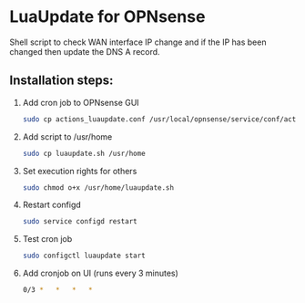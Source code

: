 # LuaUpdate for OPNsense

Shell script to check WAN interface IP change and if the IP has been changed then update the DNS A record.

## Installation steps:
1. Add cron job to OPNsense GUI
    ```bash
    sudo cp actions_luaupdate.conf /usr/local/opnsense/service/conf/actions.d/
    ```
2. Add script to /usr/home
    ```bash
    sudo cp luaupdate.sh /usr/home
    ```
3. Set execution rights for others
    ```bash
    sudo chmod o+x /usr/home/luaupdate.sh
    ```
4. Restart configd
    ```bash
    sudo service configd restart
    ```
5. Test cron job
    ```bash
    sudo configctl luaupdate start
    ```
6. Add cronjob on UI (runs every 3 minutes)
    ```bash
    0/3	*	*	*	*
    ```